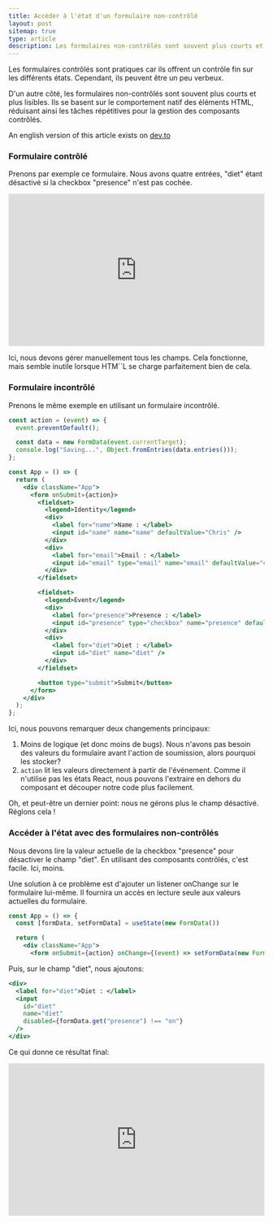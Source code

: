 ```yaml
---
title: Accéder à l'état d'un formulaire non-contrôlé
layout: post
sitemap: true
type: article
description: Les formulaires non-contrôlés sont souvent plus courts et plus lisibles. Cependant, accéder à une valeur individuelle peut être utile.
---
```


Les formulaires contrôlés sont pratiques car ils offrent un contrôle fin sur les différents états. Cependant, ils peuvent être un peu verbeux.

D'un autre côté, les formulaires non-contrôlés sont souvent plus courts et plus lisibles. Ils se basent sur le comportement natif des éléments HTML, réduisant ainsi les tâches répétitives pour la gestion des composants contrôlés.

<div class="alert alert-block alert-info">
  An english version of this article exists on <a href="https://dev.to/thhareau/accessing-current-form-state-using-uncontrolled-components-51lj">dev.to</a> 
</div>

### Formulaire contrôlé

Prenons par exemple ce formulaire. Nous avons quatre entrées, "diet" étant désactivé si la checkbox "presence" n'est pas cochée.

<iframe height="300" style="width: 100%;" scrolling="no" title="Controlled form" src="https://codepen.io/ThHareau/embed/MWBBoKj?default-tab=js%2Cresult" frameborder="no" loading="lazy" allowtransparency="true" allowfullscreen="true">
  See the Pen <a href="https://codepen.io/ThHareau/pen/MWBBoKj">
  Controlled form</a> by ThHareau (<a href="https://codepen.io/ThHareau">@ThHareau</a>)
  on <a href="https://codepen.io">CodePen</a>.
</iframe>

Ici, nous devons gérer manuellement tous les champs. Cela fonctionne, mais semble inutile lorsque HTM``L se charge parfaitement bien de cela.

### Formulaire incontrôlé

Prenons le même exemple en utilisant un formulaire incontrôlé.

```jsx
const action = (event) => {
  event.preventDefault();

  const data = new FormData(event.currentTarget);
  console.log("Saving...", Object.fromEntries(data.entries()));
};

const App = () => {
  return (
    <div className="App">
      <form onSubmit={action}>
        <fieldset>
          <legend>Identity</legend>
          <div>
            <label for="name">Name : </label>
            <input id="name" name="name" defaultValue="Chris" />
          </div>
          <div>
            <label for="email">Email : </label>
            <input id="email" type="email" name="email" defaultValue="chris@email.test" />
          </div>
        </fieldset>

        <fieldset>
          <legend>Event</legend>
          <div>
            <label for="presence">Presence : </label>
            <input id="presence" type="checkbox" name="presence" defaultChecked />
          </div>
          <div>
            <label for="diet">Diet : </label>
            <input id="diet" name="diet" />
          </div>
        </fieldset>

        <button type="submit">Submit</button>
      </form>
    </div>
  );
};
```

Ici, nous pouvons remarquer deux changements principaux:

1. Moins de logique (et donc moins de bugs). Nous n'avons pas besoin des valeurs du formulaire avant l'action de soumission, alors pourquoi les stocker?
2. `action` lit les valeurs directement à partir de l'événement. Comme il n'utilise pas les états React, nous pouvons l'extraire en dehors du composant et découper notre code plus facilement.

Oh, et peut-être un dernier point: nous ne gérons plus le champ désactivé. Réglons cela !

### Accéder à l'état avec des formulaires non-contrôlés

Nous devons lire la valeur actuelle de la checkbox "presence" pour désactiver le champ "diet". En utilisant des composants contrôlés, c'est facile. Ici, moins.

Une solution à ce problème est d'ajouter un listener onChange sur le formulaire lui-même. Il fournira un accès en lecture seule aux valeurs actuelles du formulaire.

```jsx
const App = () => {
  const [formData, setFormData] = useState(new FormData())

  return (
    <div className="App">
      <form onSubmit={action} onChange={(event) => setFormData(new FormData(event.currentTarget))}>
```


Puis, sur le champ "diet", nous ajoutons:

```jsx
<div>
  <label for="diet">Diet : </label> 
  <input
    id="diet"
    name="diet"
    disabled={formData.get("presence") !== "on"}
  />
</div>
```

Ce qui donne ce résultat final:

<iframe height="300" style="width: 100%;" scrolling="no" title="Uncontrolled form" src="https://codepen.io/ThHareau/embed/vYaaJaX?default-tab=js%2Cresult" frameborder="no" loading="lazy" allowtransparency="true" allowfullscreen="true">
  See the Pen <a href="https://codepen.io/ThHareau/pen/vYaaJaX">
  Uncontrolled form</a> by ThHareau (<a href="https://codepen.io/ThHareau">@ThHareau</a>)
  on <a href="https://codepen.io">CodePen</a>.
</iframe>
